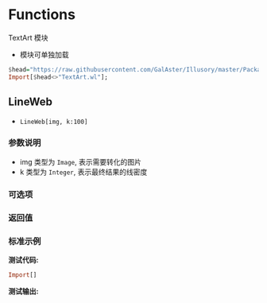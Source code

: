 # Functions

TextArt 模块

- 模块可单独加载

```haskell
$head="https://raw.githubusercontent.com/GalAster/Illusory/master/Packages/Module/";
Import[$head<>"TextArt.wl"];
```

## LineWeb

- `LineWeb[img, k:100]`

### 参数说明

- img 类型为 `Image`, 表示需要转化的图片
- k 类型为 `Integer`, 表示最终结果的线密度

### 可选项



### 返回值



### 标准示例

**测试代码:**
```haskell
Import[]
```

**测试输出:**

